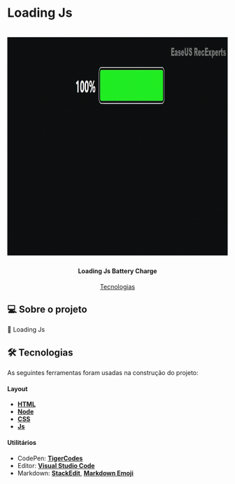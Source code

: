 # Loading Js

</p>
<h1 align="center">
    <img alt="Bateria" width="900" height="500" title="" src="./assets/img/Loading_Js.gif" />
</h1>

<h4 align="center"> 
  Loading Js Battery Charge
</h4>

<p align="center">
 <a href="#-tecnologias">Tecnologias</a> 
</p>

## 💻 Sobre o projeto

🔋 Loading Js 

## 🛠 Tecnologias

As seguintes ferramentas foram usadas na construção do projeto:

#### **Layout**

- **[HTML](https://www.w3schools.com/html/)**
- **[Node](https://nodejs.org/en/)**
- **[CSS](https://www.w3schools.com/css/)**
- **[Js](https://www.w3schools.com/w3js/)**


#### **Utilitários**

- CodePen: **[TigerCodes](https://codepen.io/tigercodes)**
- Editor: **[Visual Studio Code](https://code.visualstudio.com/)**
- Markdown: **[StackEdit](https://stackedit.io/)**, **[Markdown Emoji](https://gist.github.com/rxaviers/7360908)**




